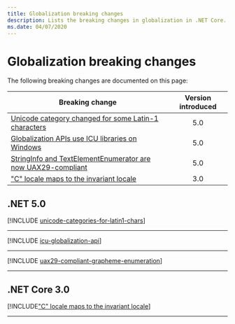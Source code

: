 ```yaml
---
title: Globalization breaking changes
description: Lists the breaking changes in globalization in .NET Core.
ms.date: 04/07/2020
---
```

# Globalization breaking changes

The following breaking changes are documented on this page:

| Breaking change | Version introduced |
| - | :-: |
| [Unicode category changed for some Latin-1 characters](#unicode-category-changed-for-some-latin-1-characters) | 5.0 |
| [Globalization APIs use ICU libraries on Windows](#globalization-apis-use-icu-libraries-on-windows) | 5.0 |
| [StringInfo and TextElementEnumerator are now UAX29-compliant](#stringinfo-and-textelementenumerator-are-now-uax29-compliant) | 5.0 |
| ["C" locale maps to the invariant locale](#c-locale-maps-to-the-invariant-locale) | 3.0 |

## .NET 5.0

[!INCLUDE [unicode-categories-for-latin1-chars](../../../includes/core-changes/globalization/5.0/unicode-categories-for-latin1-chars.md)]

***

[!INCLUDE [icu-globalization-api](../../../includes/core-changes/globalization/5.0/icu-globalization-api.md)]

***

[!INCLUDE [uax29-compliant-grapheme-enumeration](../../../includes/core-changes/globalization/5.0/uax29-compliant-grapheme-enumeration.md)]

***

## .NET Core 3.0

[!INCLUDE["C" locale maps to the invariant locale](~/includes/core-changes/globalization/3.0/c-locale-maps-to-invariant-locale.md)]

***
